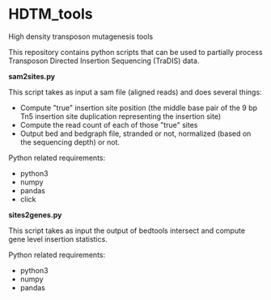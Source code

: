 # HDTM_tools
High density transposon mutagenesis tools

This repository contains python scripts that can be used to partially process Transposon Directed Insertion Sequencing (TraDIS) data.

**sam2sites.py**

  This script takes as input a sam file (aligned reads) and does several things:
  - Compute "true" insertion site position (the middle base pair of the 9 bp Tn5 insertion site duplication representing the insertion site)
  - Compute the read count of each of those "true" sites
  - Output bed and bedgraph file, stranded or not, normalized (based on the sequencing depth) or not.

  Python related requirements:
  - python3
  - numpy
  - pandas
  - click


**sites2genes.py**

  This script takes as input the output of bedtools intersect and compute gene level insertion statistics.


  Python related requirements:
  - python3
  - numpy
  - pandas
